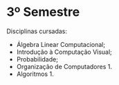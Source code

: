 # 3º Semestre

Disciplinas cursadas:

* Álgebra Linear Computacional;
* Introdução à Computação Visual;
* Probabilidade;
* Organização de Computadores 1.
* Algoritmos 1.